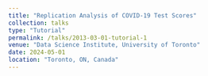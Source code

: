 ```yaml
---
title: "Replication Analysis of COVID-19 Test Scores"
collection: talks
type: "Tutorial"
permalink: /talks/2013-03-01-tutorial-1
venue: "Data Science Institute, University of Toronto"
date: 2024-05-01
location: "Toronto, ON, Canada"
---
```



